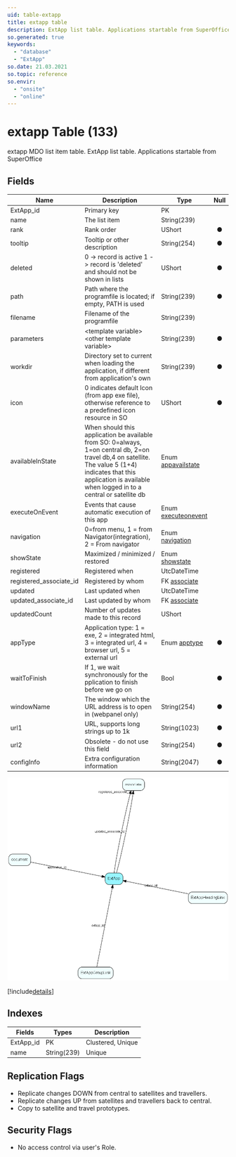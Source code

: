 ```yaml
---
uid: table-extapp
title: extapp table
description: ExtApp list table. Applications startable from SuperOffice
so.generated: true
keywords:
  - "database"
  - "ExtApp"
so.date: 21.03.2021
so.topic: reference
so.envir:
  - "onsite"
  - "online"
---
```


# extapp Table (133)

extapp MDO list item table.
ExtApp list table. Applications startable from SuperOffice

## Fields

| Name | Description | Type | Null |
|------|-------------|------|:----:|
|ExtApp\_id|Primary key|PK| |
|name|The list item|String(239)| |
|rank|Rank order|UShort|&#x25CF;|
|tooltip|Tooltip or other description|String(254)|&#x25CF;|
|deleted|0 -&gt; record is active 1 -&gt; record is &apos;deleted&apos; and should not be shown in lists|UShort|&#x25CF;|
|path|Path where the programfile is located; if empty, PATH is used|String(239)|&#x25CF;|
|filename|Filename of the programfile|String(239)| |
|parameters|&lt;template variable&gt; &lt;other template variable&gt;|String(239)|&#x25CF;|
|workdir|Directory set to current when loading the application, if different from application&apos;s own|String(239)|&#x25CF;|
|icon|0 indicates default Icon (from app exe file), otherwise reference to a predefined icon resource in SO|UShort|&#x25CF;|
|availableInState|When should this application be available from SO: 0=always, 1=on central db, 2=on travel db,4 on satellite. The value 5 (1+4) indicates that this application is available when logged in to a central or satellite db|Enum [appavailstate](enums/appavailstate.md)| |
|executeOnEvent|Events that cause automatic execution of this app|Enum [executeonevent](enums/executeonevent.md)| |
|navigation|0=from menu, 1 = from Navigator(integration), 2 = From navigator|Enum [navigation](enums/navigation.md)| |
|showState|Maximized / minimized / restored|Enum [showstate](enums/showstate.md)| |
|registered|Registered when|UtcDateTime| |
|registered\_associate\_id|Registered by whom|FK [associate](associate.md)| |
|updated|Last updated when|UtcDateTime| |
|updated\_associate\_id|Last updated by whom|FK [associate](associate.md)| |
|updatedCount|Number of updates made to this record|UShort| |
|appType|Application type: 1 = exe, 2 = integrated html, 3 = integrated url, 4 = browser url, 5 = external url|Enum [apptype](enums/apptype.md)|&#x25CF;|
|waitToFinish|If 1, we wait synchronously for the pplication to finish before we go on|Bool|&#x25CF;|
|windowName|The window which the URL address is to open in (webpanel only)|String(254)|&#x25CF;|
|url1|URL, supports long strings up to 1k|String(1023)|&#x25CF;|
|url2|Obsolete - do not use this field|String(254)|&#x25CF;|
|configInfo|Extra configuration information|String(2047)|&#x25CF;|


![ExtApp table relationship diagram](./media/ExtApp.png)

[!include[details](./includes/ExtApp.md)]

## Indexes

| Fields | Types | Description |
|--------|-------|-------------|
|ExtApp\_id |PK |Clustered, Unique |
|name |String(239) |Unique |

## Replication Flags

* Replicate changes DOWN from central to satellites and travellers.
* Replicate changes UP from satellites and travellers back to central.
* Copy to satellite and travel prototypes.

## Security Flags

* No access control via user's Role.

